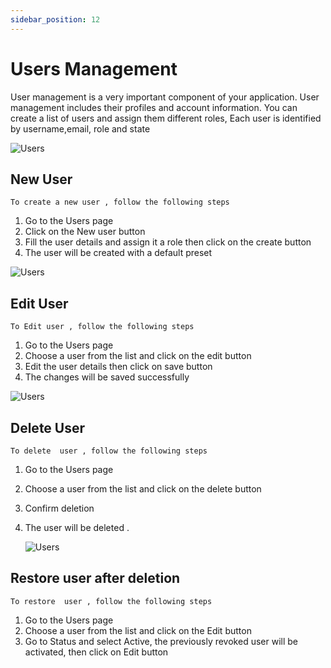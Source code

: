```yaml
---
sidebar_position: 12
---
```


# Users Management

User management is a very important component of your application.
User management includes their profiles and account information. You can create a list of users and assign them different roles,
Each user is identified by username,email, role and state

![Users](/user/users.png)

## New User

`To create a new user , follow the following steps`

1. Go to the Users page
2. Click on the New user button
3. Fill the user details and assign it a role then click on the create button 
4. The user will be created with a default preset

![Users](/user/new_user.png)

## Edit User

`To Edit user , follow the following steps`

1. Go to the Users page
2. Choose a user from the list and click on the edit button
3. Edit the user details then click on save button
4. The changes will be saved successfully

![Users](/user/edit_user.png)

## Delete User

`To delete  user , follow the following steps`

1. Go to the Users page
2. Choose a user from the list and click on the delete button
3. Confirm deletion
4. The user will be deleted .

   ![Users](/user/delete_user.png)

## Restore user after deletion

`To restore  user , follow the following steps`

1. Go to the Users page
2. Choose a user from the list and click on the Edit button
3. Go to Status and select Active, the previously revoked user will be activated, then click on Edit button
